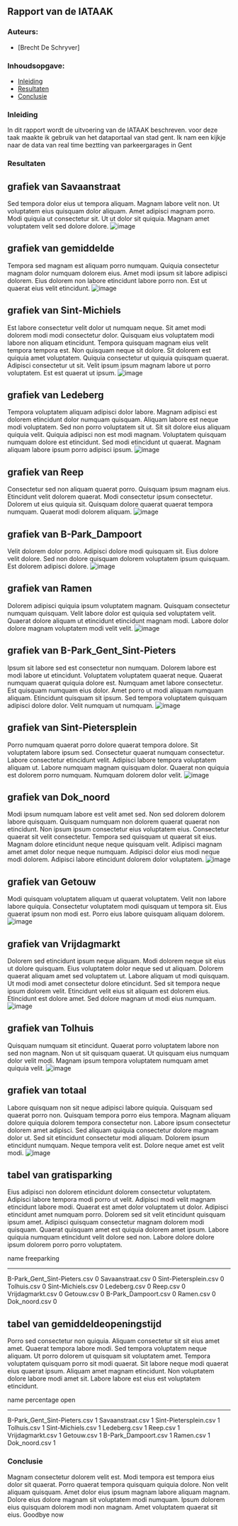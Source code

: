 ## Rapport van de IATAAK
### Auteurs:
 - [Brecht De Schryver]
### Inhoudsopgave:
 - [Inleiding](#inleiding)
 - [Resultaten](#resultaten)
 - [Conclusie](#conclusie)
### Inleiding
In dit rapport wordt de uitvoering van de IATAAK beschreven. voor deze taak maakte ik gebruik van het dataportaal van stad gent. Ik nam een kijkje naar de data van real time beztting van parkeergarages in Gent
### Resultaten
## grafiek van Savaanstraat
Sed tempora dolor eius ut tempora aliquam. Magnam labore velit non. Ut voluptatem eius quisquam dolor aliquam. Amet adipisci magnam porro. Modi quiquia ut consectetur sit. Ut ut dolor sit quiquia. Magnam amet voluptatem velit sed dolore dolore.
![image](./csvimage/Savaanstraat.csv.png)
## grafiek van gemiddelde
Tempora sed magnam est aliquam porro numquam. Quiquia consectetur magnam dolor numquam dolorem eius. Amet modi ipsum sit labore adipisci dolorem. Eius dolorem non labore etincidunt labore porro non. Est ut quaerat eius velit etincidunt.
![image](./csvimage/gemiddelde.csv.png)
## grafiek van Sint-Michiels
Est labore consectetur velit dolor ut numquam neque. Sit amet modi dolorem modi modi consectetur dolor. Quisquam eius voluptatem modi labore non aliquam etincidunt. Tempora quisquam magnam eius velit tempora tempora est. Non quisquam neque sit dolore. Sit dolorem est quiquia amet voluptatem. Quiquia consectetur ut quiquia quisquam quaerat. Adipisci consectetur ut sit. Velit ipsum ipsum magnam labore ut porro voluptatem. Est est quaerat ut ipsum.
![image](./csvimage/Sint-Michiels.csv.png)
## grafiek van Ledeberg
Tempora voluptatem aliquam adipisci dolor labore. Magnam adipisci est dolorem etincidunt dolor numquam quisquam. Aliquam labore est neque modi voluptatem. Sed non porro voluptatem sit ut. Sit sit dolore eius aliquam quiquia velit. Quiquia adipisci non est modi magnam. Voluptatem quisquam numquam dolore est etincidunt. Sed modi etincidunt ut quaerat. Magnam aliquam labore ipsum porro adipisci ipsum.
![image](./csvimage/Ledeberg.csv.png)
## grafiek van Reep
Consectetur sed non aliquam quaerat porro. Quisquam ipsum magnam eius. Etincidunt velit dolorem quaerat. Modi consectetur ipsum consectetur. Dolorem ut eius quiquia sit. Quisquam dolore quaerat quaerat tempora numquam. Quaerat modi dolorem aliquam.
![image](./csvimage/Reep.csv.png)
## grafiek van B-Park_Dampoort
Velit dolorem dolor porro. Adipisci dolore modi quisquam sit. Eius dolore velit dolore. Sed non dolore quisquam dolorem voluptatem ipsum quisquam. Est dolorem adipisci dolore.
![image](./csvimage/B-Park_Dampoort.csv.png)
## grafiek van Ramen
Dolorem adipisci quiquia ipsum voluptatem magnam. Quisquam consectetur numquam quisquam. Velit labore dolor est quiquia sed voluptatem velit. Quaerat dolore aliquam ut etincidunt etincidunt magnam modi. Labore dolor dolore magnam voluptatem modi velit velit.
![image](./csvimage/Ramen.csv.png)
## grafiek van B-Park_Gent_Sint-Pieters
Ipsum sit labore sed est consectetur non numquam. Dolorem labore est modi labore ut etincidunt. Voluptatem voluptatem quaerat neque. Quaerat numquam quaerat quiquia dolore est. Numquam amet labore consectetur. Est quisquam numquam eius dolor. Amet porro ut modi aliquam numquam aliquam. Etincidunt quisquam sit ipsum. Sed tempora voluptatem quisquam adipisci dolore dolor. Velit numquam ut numquam.
![image](./csvimage/B-Park_Gent_Sint-Pieters.csv.png)
## grafiek van Sint-Pietersplein
Porro numquam quaerat porro dolore quaerat tempora dolore. Sit voluptatem labore ipsum sed. Consectetur quaerat numquam consectetur. Labore consectetur etincidunt velit. Adipisci labore tempora voluptatem aliquam ut. Labore numquam magnam quisquam dolor. Quaerat non quiquia est dolorem porro numquam. Numquam dolorem dolor velit.
![image](./csvimage/Sint-Pietersplein.csv.png)
## grafiek van Dok_noord
Modi ipsum numquam labore est velit amet sed. Non sed dolorem dolorem labore quisquam. Quisquam numquam non dolorem quaerat quaerat non etincidunt. Non ipsum ipsum consectetur eius voluptatem eius. Consectetur quaerat sit velit consectetur. Tempora sed quisquam ut quaerat sit eius. Magnam dolore etincidunt neque neque quisquam velit. Adipisci magnam amet amet dolor neque neque numquam. Adipisci dolor eius modi neque modi dolorem. Adipisci labore etincidunt dolorem dolor voluptatem.
![image](./csvimage/Dok_noord.csv.png)
## grafiek van Getouw
Modi quisquam voluptatem aliquam ut quaerat voluptatem. Velit non labore labore quiquia. Consectetur voluptatem modi quisquam ut tempora sit. Eius quaerat ipsum non modi est. Porro eius labore quisquam aliquam dolorem.
![image](./csvimage/Getouw.csv.png)
## grafiek van Vrijdagmarkt
Dolorem sed etincidunt ipsum neque aliquam. Modi dolorem neque sit eius ut dolore quisquam. Eius voluptatem dolor neque sed ut aliquam. Dolorem quaerat aliquam amet sed voluptatem ut. Labore aliquam ut modi quisquam. Ut modi modi amet consectetur dolore etincidunt. Sed sit tempora neque ipsum dolorem velit. Etincidunt velit eius sit aliquam est dolorem eius. Etincidunt est dolore amet. Sed dolore magnam ut modi eius numquam.
![image](./csvimage/Vrijdagmarkt.csv.png)
## grafiek van Tolhuis
Quisquam numquam sit etincidunt. Quaerat porro voluptatem labore non sed non magnam. Non ut sit quisquam quaerat. Ut quisquam eius numquam dolor velit modi. Magnam ipsum tempora voluptatem numquam amet quiquia velit.
![image](./csvimage/Tolhuis.csv.png)
## grafiek van totaal
Labore quisquam non sit neque adipisci labore quiquia. Quisquam sed quaerat porro non. Quisquam tempora porro eius tempora. Magnam aliquam dolore quiquia dolorem tempora consectetur non. Labore ipsum consectetur dolorem amet adipisci. Sed aliquam quiquia consectetur dolore magnam dolor ut. Sed sit etincidunt consectetur modi aliquam. Dolorem ipsum etincidunt numquam. Neque tempora velit est. Dolore neque amet est velit modi.
![image](./csvimage/totaal.png)
## tabel van gratisparking
Eius adipisci non dolorem etincidunt dolorem consectetur voluptatem. Adipisci labore tempora modi porro ut velit. Adipisci modi velit magnam etincidunt labore modi. Quaerat est amet dolor voluptatem ut dolor. Adipisci etincidunt amet numquam porro. Dolorem sed sit velit etincidunt quisquam ipsum amet. Adipisci quisquam consectetur magnam dolorem modi quisquam. Quaerat quisquam amet est quiquia dolorem amet ipsum. Labore quiquia numquam etincidunt velit dolore sed non. Labore dolore dolore ipsum dolorem porro porro voluptatem.

name                            freeparking
----------------------------  -------------
B-Park_Gent_Sint-Pieters.csv              0
Savaanstraat.csv                          0
Sint-Pietersplein.csv                     0
Tolhuis.csv                               0
Sint-Michiels.csv                         0
Ledeberg.csv                              0
Reep.csv                                  0
Vrijdagmarkt.csv                          0
Getouw.csv                                0
B-Park_Dampoort.csv                       0
Ramen.csv                                 0
Dok_noord.csv                             0
## tabel van gemiddeldeopeningstijd
Porro sed consectetur non quiquia. Aliquam consectetur sit sit eius amet amet. Quaerat tempora labore modi. Sed tempora voluptatem neque aliquam. Ut porro dolorem ut quisquam sit voluptatem amet. Tempora voluptatem quisquam porro sit modi quaerat. Sit labore neque modi quaerat eius quaerat ipsum. Aliquam amet magnam etincidunt. Non voluptatem dolore labore modi amet sit. Labore labore est eius est voluptatem etincidunt.

name                            percentage open
----------------------------  -----------------
B-Park_Gent_Sint-Pieters.csv                  1
Savaanstraat.csv                              1
Sint-Pietersplein.csv                         1
Tolhuis.csv                                   1
Sint-Michiels.csv                             1
Ledeberg.csv                                  1
Reep.csv                                      1
Vrijdagmarkt.csv                              1
Getouw.csv                                    1
B-Park_Dampoort.csv                           1
Ramen.csv                                     1
Dok_noord.csv                                 1
### Conclusie
Magnam consectetur dolorem velit est. Modi tempora est tempora eius dolor sit quaerat. Porro quaerat tempora quisquam quiquia dolore. Non velit aliquam quisquam. Amet dolor eius ipsum magnam labore aliquam magnam. Dolore eius dolore magnam sit voluptatem modi numquam. Ipsum dolorem eius quisquam dolorem modi non magnam. Amet voluptatem quaerat sit eius.
Goodbye now